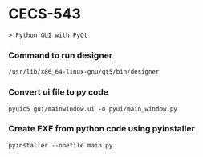 # CECS-543
```prettier
> Python GUI with PyQt
```

### Command to run designer 
```commandline
/usr/lib/x86_64-linux-gnu/qt5/bin/designer
```

### Convert ui file to py code
```commandline
pyuic5 gui/mainwindow.ui -o pyui/main_window.py
```

### Create EXE from python code using pyinstaller
```commandline
pyinstaller --onefile main.py
```